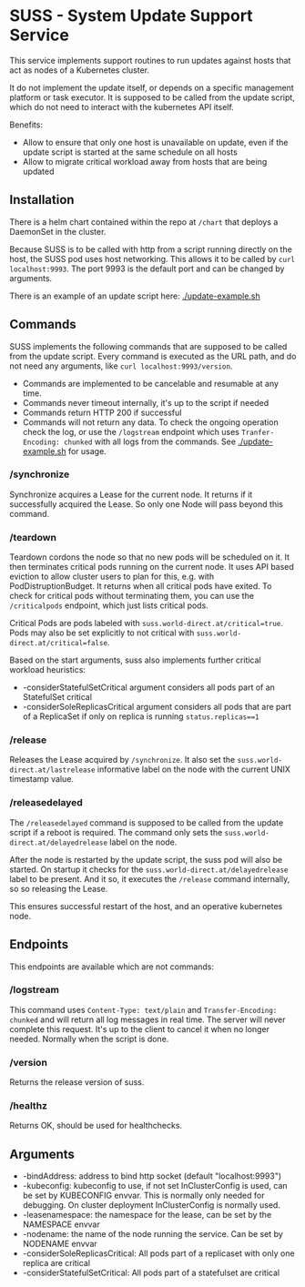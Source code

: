 # SUSS - System Update Support Service

This service implements support routines to run updates against hosts that act
as nodes of a Kubernetes cluster.

It do not implement the update itself, or depends on a specific management 
platform or task executor. It is supposed to be called from the update script, 
which do not need to interact with the kubernetes API itself.

Benefits:

* Allow to ensure that only one host is unavailable on update, even if the update
script is started at the same schedule on all hosts
* Allow to migrate critical workload away from hosts that are being updated

## Installation

There is a helm chart contained within the repo at `/chart` that deploys a DaemonSet
in the cluster.

Because SUSS is to be called with http from a script running directly on the host, 
the SUSS pod uses host networking. This allows it to be called by `curl localhost:9993`.
The port 9993 is the default port and can be changed by arguments.

There is an example of an update script here: [./update-example.sh](update-example.sh)

## Commands

SUSS implements the following commands that are supposed to be called from the 
update script. Every command is executed as the URL path, and do not need any arguments,
like `curl localhost:9993/version`.

* Commands are implemented to be cancelable and resumable at any time.
* Commands never timeout internally, it's up to the script if needed
* Commands return HTTP 200 if successful
* Commands will not return any data. To check the ongoing operation check the log,
or use the `/logstream` endpoint which uses `Tranfer-Encoding: chunked` with all 
logs from the commands. See [./update-example.sh](update-example.sh) for usage.

### /synchronize

Synchronize acquires a Lease for the current node. It returns if it successfully 
acquired the Lease. So only one Node will pass beyond this command.

### /teardown

Teardown cordons the node so that no new pods will be scheduled on it. 
It then terminates critical pods running on the current node. It uses API based 
eviction to allow cluster users to plan for this, e.g. with PodDistruptionBudget. 
It returns when all critical pods have exited. To check for critical pods without 
terminating them, you can use the `/criticalpods` endpoint, which just lists critical 
pods.

Critical Pods are pods labeled with `suss.world-direct.at/critical=true`. Pods 
may also be set explicitly to not critical with `suss.world-direct.at/critical=false`.

Based on the start arguments, suss also implements further critical workload heuristics:

* -considerStatefulSetCritical argument considers all pods part of an StatefulSet critical
* -considerSoleReplicasCritical argument considers all pods that are part of a
ReplicaSet if only on replica is running `status.replicas==1`

### /release

Releases the Lease acquired by `/synchronize`. It also set the `suss.world-direct.at/lastrelease` 
informative label on the node with the current UNIX timestamp value.

### /releasedelayed

The `/releasedelayed` command is supposed to be called from the update script 
if a reboot is required. The command only sets the `suss.world-direct.at/delayedrelease` 
label on the node.

After the node is restarted by the update script, the suss pod will also be started.
On startup it checks for the `suss.world-direct.at/delayedrelease` label to be 
present. And it so, it executes the `/release` command internally, so so releasing
the Lease.

This ensures successful restart of the host, and an operative kubernetes node.

## Endpoints

This endpoints are available which are not commands:

### /logstream

This command uses `Content-Type: text/plain` and `Transfer-Encoding: chunked` and
will return all log messages in real time. The server will never complete this 
request. It's up to the client to cancel it when no longer needed. Normally when 
the script is done.

### /version

Returns the release version of suss.

### /healthz

Returns OK, should be used for healthchecks.

## Arguments

*  -bindAddress: address to bind http socket (default "localhost:9993")
*  -kubeconfig: kubeconfig to use, if not set InClusterConfig is used, can be set by KUBECONFIG envvar.
This is normally only needed for debugging. On cluster deployment InClusterConfig is normally used.
*  -leasenamespace: the namespace for the lease, can be set by the NAMESPACE envvar
*  -nodename: the name of the node running the service. Can be set by NODENAME envvar
*  -considerSoleReplicasCritical: All pods part of a replicaset with only one replica are critical
*  -considerStatefulSetCritical: All pods part of a statefulset are critical
